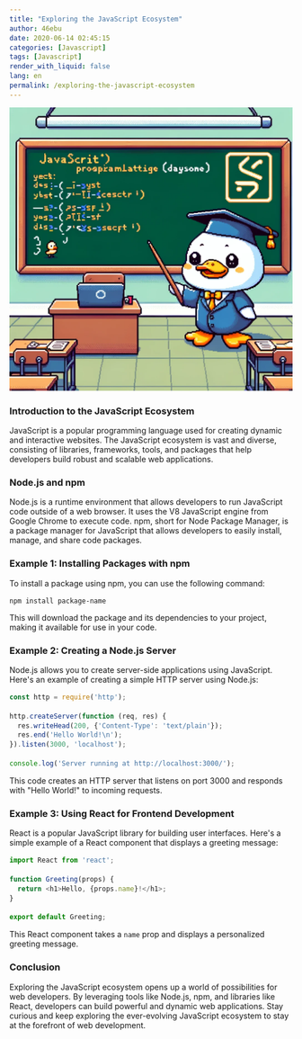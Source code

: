 ```yaml
---
title: "Exploring the JavaScript Ecosystem"
author: 46ebu
date: 2020-06-14 02:45:15 
categories: [Javascript]
tags: [Javascript]
render_with_liquid: false
lang: en
permalink: /exploring-the-javascript-ecosystem
---
```


![Intro](/assets/img/post/javascript.png)
### Introduction to the JavaScript Ecosystem
JavaScript is a popular programming language used for creating dynamic and interactive websites. The JavaScript ecosystem is vast and diverse, consisting of libraries, frameworks, tools, and packages that help developers build robust and scalable web applications.

### Node.js and npm
Node.js is a runtime environment that allows developers to run JavaScript code outside of a web browser. It uses the V8 JavaScript engine from Google Chrome to execute code. npm, short for Node Package Manager, is a package manager for JavaScript that allows developers to easily install, manage, and share code packages.

### Example 1: Installing Packages with npm
To install a package using npm, you can use the following command:
```
npm install package-name
```
This will download the package and its dependencies to your project, making it available for use in your code.

### Example 2: Creating a Node.js Server
Node.js allows you to create server-side applications using JavaScript. Here's an example of creating a simple HTTP server using Node.js:
```javascript
const http = require('http');

http.createServer(function (req, res) {
  res.writeHead(200, {'Content-Type': 'text/plain'});
  res.end('Hello World!\n');
}).listen(3000, 'localhost');

console.log('Server running at http://localhost:3000/');
```
This code creates an HTTP server that listens on port 3000 and responds with "Hello World!" to incoming requests.

### Example 3: Using React for Frontend Development
React is a popular JavaScript library for building user interfaces. Here's a simple example of a React component that displays a greeting message:
```javascript
import React from 'react';

function Greeting(props) {
  return <h1>Hello, {props.name}!</h1>;
}

export default Greeting;
```
This React component takes a `name` prop and displays a personalized greeting message.

### Conclusion
Exploring the JavaScript ecosystem opens up a world of possibilities for web developers. By leveraging tools like Node.js, npm, and libraries like React, developers can build powerful and dynamic web applications. Stay curious and keep exploring the ever-evolving JavaScript ecosystem to stay at the forefront of web development.